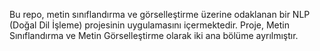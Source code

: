 Bu repo, metin sınıflandırma ve görselleştirme üzerine odaklanan bir NLP (Doğal Dil İşleme) projesinin uygulamasını içermektedir. Proje, Metin Sınıflandırma ve Metin Görselleştirme olarak iki ana bölüme ayrılmıştır.
